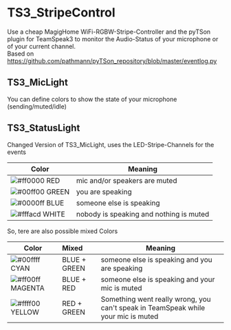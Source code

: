 # TS3_StripeControl
Use a cheap MagigHome WiFi-RGBW-Stripe-Controller and the pyTSon plugin for TeamSpeak3 to monitor the Audio-Status of your microphone or of your current channel. <br />
Based on https://github.com/pathmann/pyTSon_repository/blob/master/eventlog.py

## TS3_MicLight
You can define colors to show the state of your microphone (sending/muted/idle)

## TS3_StatusLight
Changed Version of TS3_MicLight, uses the LED-Stripe-Channels for the events

Color | Meaning
 --- | ---
![#ff0000](https://placehold.it/15/ff0000/000000?text=+) RED    | mic and/or speakers are muted
![#00ff00](https://placehold.it/15/00ff00/000000?text=+) GREEN  | you are speaking
![#0000ff](https://placehold.it/15/0000ff/000000?text=+) BLUE   | someone else is speaking
![#fffacd](https://placehold.it/15/fffacd/000000?text=+) WHITE  | nobody is speaking and nothing is muted

So, tere are also possible mixed Colors

Color | Mixed | Meaning
 --- | :--- | ---
![#00ffff](https://placehold.it/15/00ffff/000000?text=+) CYAN    | BLUE + GREEN | someone else is speaking and you are speaking <br />
![#ff00ff](https://placehold.it/15/ff00ff/000000?text=+) MAGENTA | BLUE + RED   | someone else is speaking and your mic is muted <br />
![#ffff00](https://placehold.it/15/ffff00/000000?text=+) YELLOW  | RED + GREEN  | Something went really wrong, you can't speak in TeamSpeak while your mic is muted
